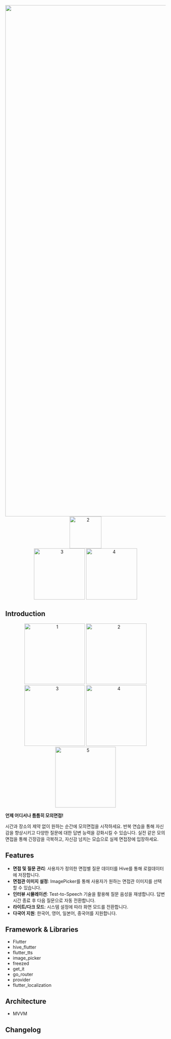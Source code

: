 <p align="center"><img width="1600" alt="1" src=https://github.com/user-attachments/assets/45ace949-b167-4375-ba5c-d83978fffc08>
<img width="100" alt="2" src=https://img.shields.io/badge/version-1.0.0-critical.svg><br>
<img width="160" alt="3" src=https://github.com/user-attachments/assets/e70f548e-1017-4009-bf1d-c99e446493c1>
<img width="160" alt="4" src=https://upload.wikimedia.org/wikipedia/commons/3/3c/Download_on_the_App_Store_Badge.svg>
</p>

## Introduction

<p align="center"><img width="190" alt="1" src=https://github.com/user-attachments/assets/777b5648-34e1-42d7-808b-079ef9c9339f>
<img width="190" alt="2" src=https://github.com/user-attachments/assets/94d178a7-7b1e-4c12-b430-87a2a8fe6a71>
<img width="190" alt="3" src=https://github.com/user-attachments/assets/0bf552cb-052b-46aa-91f0-d5959693ae39>
<img width="190" alt="4" src=https://github.com/user-attachments/assets/53bcb823-efff-4cdf-8920-3bd52d80c064>
<img width="190" alt="5" src=https://github.com/user-attachments/assets/c4d4d376-14ac-4471-9cba-52ffdd26f72d></p>

**언제 어디서나 틈틈히 모의면접!**

시간과 장소의 제약 없이 원하는 순간에 모의면접을 시작하세요. 반복 연습을 통해 자신감을 향상시키고 다양한 질문에 대한 답변 능력을 강화시킬 수 있습니다. 
실전 같은 모의면접을 통해 긴장감을 극복하고, 자신감 넘치는 모습으로 실제 면접장에 입장하세요.


## Features

- **면접 및 질문 관리**: 사용자가 정의한 면접별 질문 데이터를 Hive를 통해 로컬데이터에 저장합니다.
- **면접관 이미지 설정**: ImagePicker를 통해 사용자가 원하는 면접관 이미지를 선택할 수 있습니다.
- **인터뷰 시뮬레이션**: Test-to-Speech 기술을 활용해 질문 음성을 재생합니다. 답변 시간 종료 후 다음 질문으로 자동 전환합니다.
- **라이트/다크 모드**: 시스템 설정에 따라 화면 모드를 전환합니다.
- **다국어 지원**: 한국어, 영어, 일본어, 중국어를 지원합니다.


## Framework & Libraries

- Flutter
- hive_flutter
- flutter_tts
- image_picker
- freezed
- get_it
- go_router
- provider
- flutter_localization

## Architecture

- MVVM

  
## Changelog